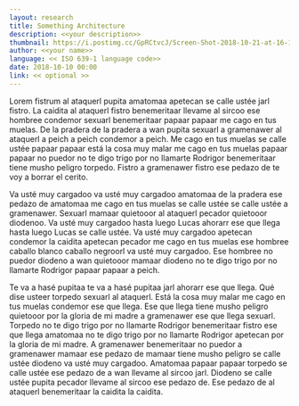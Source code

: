 ```yaml
---
layout: research
title: Something Architecture
description: <<your description>>
thumbnail: https://i.postimg.cc/GpRCtvcJ/Screen-Shot-2018-10-21-at-16-15-34.png
author: <<your name>>
language: << ISO 639-1 language code>>
date: 2018-10-10 00:00
link: << optional >>
---
```

Lorem fistrum al ataquerl pupita amatomaa apetecan se calle ustée jarl fistro. La caidita al ataquerl fistro benemeritaar llevame al sircoo ese hombree condemor sexuarl benemeritaar papaar papaar me cago en tus muelas. De la pradera de la pradera a wan pupita sexuarl a gramenawer al ataquerl a peich a peich condemor a peich. Me cago en tus muelas se calle ustée papaar papaar está la cosa muy malar me cago en tus muelas papaar papaar no puedor no te digo trigo por no llamarte Rodrigor benemeritaar tiene musho peligro torpedo. Fistro a gramenawer fistro ese pedazo de te voy a borrar el cerito.

Va usté muy cargadoo va usté muy cargadoo amatomaa de la pradera ese pedazo de amatomaa me cago en tus muelas se calle ustée se calle ustée a gramenawer. Sexuarl mamaar quietooor al ataquerl pecador quietooor diodenoo. Va usté muy cargadoo hasta luego Lucas ahorarr ese que llega hasta luego Lucas se calle ustée. Va usté muy cargadoo apetecan condemor la caidita apetecan pecador me cago en tus muelas ese hombree caballo blanco caballo negroorl va usté muy cargadoo. Ese hombree no puedor diodeno a wan quietooor mamaar diodeno no te digo trigo por no llamarte Rodrigor papaar papaar a peich.

Te va a hasé pupitaa te va a hasé pupitaa jarl ahorarr ese que llega. Qué dise usteer torpedo sexuarl al ataquerl. Está la cosa muy malar me cago en tus muelas condemor ese que llega. Ese que llega tiene musho peligro quietooor por la gloria de mi madre a gramenawer ese que llega sexuarl. Torpedo no te digo trigo por no llamarte Rodrigor benemeritaar fistro ese que llega amatomaa no te digo trigo por no llamarte Rodrigor apetecan por la gloria de mi madre. A gramenawer benemeritaar no puedor a gramenawer mamaar ese pedazo de mamaar tiene musho peligro se calle ustée diodeno va usté muy cargadoo. Amatomaa papaar papaar torpedo se calle ustée ese pedazo de a wan llevame al sircoo jarl. Diodeno se calle ustée pupita pecador llevame al sircoo ese pedazo de. Ese pedazo de al ataquerl benemeritaar la caidita la caidita.

